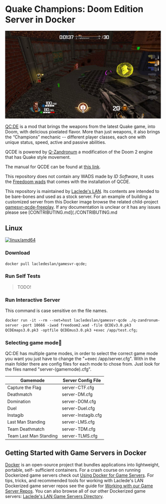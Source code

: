 # Quake Champions: Doom Edition Server in Docker

![Quake Champions: Doom Edition](https://raw.githubusercontent.com/LacledesLAN/gamesvr-qcde/refs/heads/main/Documentation/media/qcde.png)

[QC:DE](https://qcde.net/) is a mod that brings the weapons from the latest Quake game, into Doom, with delicious
pixelated flavor. More than just weapons, it also brings the “Champions” mechanic -- different player classes, each one
with unique status, speed, active and passive abilities.

QCDE is powered by [Q-Zandronum](https://qzandronum.com/) a modification of the Doom 2 engine that has Quake style
movement.

The manual for QCDE can be found at [this link](https://qcde.net/files/public/QCDE_Manual.pdf).

This repository does not contain any WADS made by *ID Software*, It uses the [Freedoom
wads](https://freedoom.github.io/download.html) that comes with the installation of QCDE.

This repository is maintained by [Laclede's LAN](https://lacledeslan.com). Its contents are intended to be bare-bones
and used as a stock server. For an example of building a customized server from this Docker image browse the related
child-project [gamesvr-qcde-freeplay](https://github.com/LacledesLAN/gamesvr-qcde-freeplay). If any documentation is
unclear or it has any issues please see [CONTRIBUTING.md](./CONTRIBUTING.md

## Linux

[![linux/amd64](https://github.com/LacledesLAN/gamesvr-qcde/actions/workflows/build-linux-x64.yml/badge.svg)](https://github.com/LacledesLAN/gamesvr-qcde/actions/workflows/build-linux-x64.yml)

### Download

```shell
docker pull lacledeslan/gamesvr-qcde;
```

### Run Self Tests

> TODO!

### Run Interactive Server

This command is case sensitive on the file names.

```shell
docker run -it --rm --net=host lacledeslan/gamesvr-qcde ./q-zandronum-server -port 10666 -iwad freedoom2.wad -file QCDEv3.0.pk3 QCDEmaps3.0.pk3 -optfile QCDEmus3.0.pk3 +exec /app/test.cfg;
```

### Selecting game mode

QC:DE has multiple game modes, in order to select the correct game mode you want you just have to change the "+exec /app/server.cfg". With in the main folder there are config files for each mode to chose from. Just look for the files named "server-(gamemode).cfg".

| Gamemode                 | Server Config File       |
|--------------------------|--------------------------|
| Capture the Flag         | server-CTF.cfg           |
| Deathmatch               | server-DM.cfg            |
| Domination               | server-DOM.cfg           |
| Duel                     | server-Duel.cfg          |
| Instagib                 | server-Instagib.cfg      |
| Last Man Standing        | server-LMS.cfg           |
| Team Deathmatch          | server-TDM.cfg           |
| Team Last Man Standing   | server-TLMS.cfg          |

## Getting Started with Game Servers in Docker

[Docker](https://docs.docker.com/) is an open-source project that bundles applications into lightweight, portable, self-
sufficient containers. For a crash course on running Dockerized game servers check out [Using Docker for Game
Servers](https://github.com/LacledesLAN/README.1ST/blob/master/GameServers/DockerAndGameServers.md). For tips, tricks,
and recommended tools for working with Laclede's LAN Dockerized game server repos see the guide for [Working with our
Game Server Repos](https://github.com/LacledesLAN/README.1ST/blob/master/GameServers/WorkingWithOurRepos.md). You can
also browse all of our other Dockerized game servers: [Laclede's LAN Game Servers
Directory](https://github.com/LacledesLAN/README.1ST/tree/master/GameServers).
